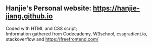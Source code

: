 ## Hanjie's Personal website: https://hanjie-jiang.github.io
Coded with HTML and CSS script; <br>
Imformation gathered from Codecademy, W3school, cssgradient.io, stackoverflow and https://freefrontend.com/
